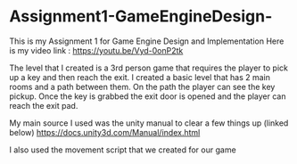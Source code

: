 # Assignment1-GameEngineDesign-

This is my Assignment 1 for Game Engine Design and Implementation
Here is my video link : https://youtu.be/Vyd-0onP2tk

The level that I created is a 3rd person game that requires the player to pick up a key and then reach the exit. I created a basic level that has 2 main rooms and a path between them. On the path the player can see the key pickup. Once the key is grabbed the exit door is opened and the player can reach the exit pad.

My main source I used was the unity manual to clear a few things up (linked below)
https://docs.unity3d.com/Manual/index.html

I also used the movement script that we created for our game
